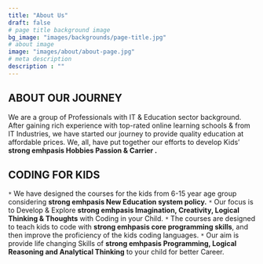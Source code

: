 ```yaml
---
title: "About Us"
draft: false
# page title background image
bg_image: "images/backgrounds/page-title.jpg"
# about image
image: "images/about/about-page.jpg"
# meta description
description : ""
---
```


## ABOUT OUR JOURNEY
We are a group of Professionals with IT & Education sector background. After gaining
rich experience with top-rated online learning schools & from IT Industries, we have
started our journey to provide quality education at affordable prices. We, all, have put
together our efforts to develop Kids’  **strong emhpasis Hobbies   Passion & Carrier .**

## CODING FOR KIDS
`*` We have designed the courses for the kids from 6-15 year age group considering **strong emhpasis New Education system policy.**
`*` Our focus is to Develop & Explore **strong emhpasis Imagination, Creativity, Logical Thinking & Thoughts** with Coding in your Child.
`*` The courses are designed to teach kids to code with **strong emhpasis core programming skills**, and then improve the proficiency of the kids coding languages.
`*` Our aim is provide life changing Skills of **strong emhpasis Programming, Logical Reasoning and Analytical Thinking** to your child for better Career.
